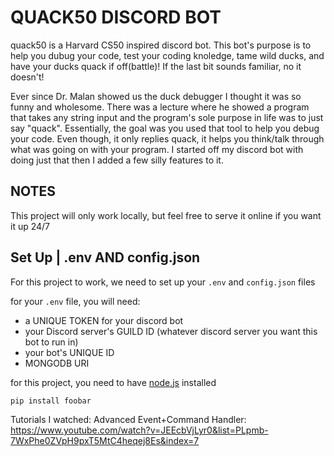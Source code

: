 # QUACK50 DISCORD BOT

quack50 is a Harvard CS50 inspired discord bot. This bot's purpose is to help you dubug your code, test your coding knoledge, tame wild ducks, and have your ducks quack if off(battle)! If the last bit sounds familiar, no it doesn't!

Ever since Dr. Malan showed us the duck debugger I thought it was so funny and wholesome.
There was a lecture where he showed a program that takes any string input and the program's sole purpose
in life was to just say "quack". Essentially, the goal was you used that tool to help you debug your code.
Even though, it only replies quack, it helps you think/talk through what was going on with your program.
I started off my discord bot with doing just that then I added a few silly features to it.

## NOTES

This project will only work locally, but feel free to serve it online if you want it up 24/7

## Set Up | .env AND config.json 

For this project to work, we need to set up your `.env` and `config.json` files

for your `.env` file, you will need:
- a UNIQUE TOKEN for your discord bot
- your Discord server's GUILD ID (whatever discord server you want this bot to run in)
- your bot's UNIQUE ID
- MONGODB URI




for this project, you need to have [node.js](https://nodejs.org/en/) installed

```bash
pip install foobar
```


Tutorials I watched:
Advanced Event+Command Handler: https://www.youtube.com/watch?v=JEEcbVjLyr0&list=PLpmb-7WxPhe0ZVpH9pxT5MtC4heqej8Es&index=7
